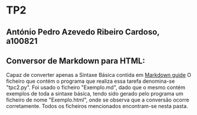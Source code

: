 # TP2
## António Pedro Azevedo Ribeiro Cardoso, a100821
## 
## Conversor de Markdown para HTML:
Capaz de converter apenas a Sintaxe Básica contida em [Markdown guide](https://www.markdownguide.org/cheat-sheet/)
O ficheiro que contém o programa que realiza essa tarefa denomina-se "tpc2.py".
Foi usado o ficheiro "Exemplo.md", dado que o mesmo contém exemplos de toda a sintaxe básica, tendo sido gerado pelo programa um ficheiro de nome "Exemplo.html", onde se observa que a conversão ocorre corretamente.
Todos os ficheiros mencionados encontram-se nesta pasta.